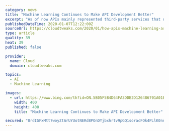 ```yaml
---
category: news
title: "Machine Learning Continues to Make API Development Better"
excerpt: "As of now APIs mainly represented third-party services that used to be integrated with the apps for accessing those services as value-added features. Even Machine Learning for apps has now become easier to access thanks to intelligent third-party APIs. Well, this is where we are recently experiencing a shift of approach. Google Cloud Apigee ..."
publishedDateTime: 2020-01-07T12:22:00Z
sourceUrl: https://cloudtweaks.com/2020/01/how-apis-machine-learning-are-evolving/
type: article
quality: 39
heat: 39
published: false

provider:
  name: Cloud
  domain: cloudtweaks.com

topics:
  - AI
  - Machine Learning

images:
  - url: https://www.bing.com/th?id=ON.5B05F5B4D64FA3DDE2D126486701A01E
    width: 400
    height: 400
    title: "Machine Learning Continues to Make API Development Better"

secured: "8rdIGFxMtt7woyZtArUYUotNERd8POnDYjbxhrtv9pGQ1soracFOk4PLlK0nnctek2/tRSQxHk5V14RAKR14LsJ+dXuprtCtV8kJeFxld5HrasuoM1EnTEB3aqJhsxAvSrx3r8lXOvw9UWWQXd9NzXoTeV7d+HagSl8vtZA+3BOvWcdU4RjPQ3MN9Z29COONt0gX/ETqFZcCntShRzBkmkjuN/mVJVuAIKnK5M531j6Wd4i+KOKYZz5km+gYALesiffPGMoLKSuRmxgnNDrZAg==;ZgGpvofJCs2n356gxVqFvw=="
---
```


